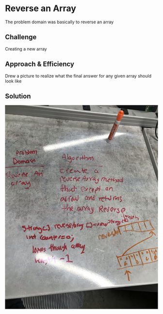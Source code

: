 # Reverse an Array
<!-- Short summary or background information -->
The problem domain was basically to reverse an array
## Challenge
<!-- Description of the challenge -->
Creating a new array

## Approach & Efficiency
<!-- What approach did you take? Why? What is the Big O space/time for this approach? -->
Drew a picture to realize what the final answer for any given array should look like

## Solution
<!-- Embedded whiteboard image -->
![reverse_array](../assets/img/reverse_array.jpg)






